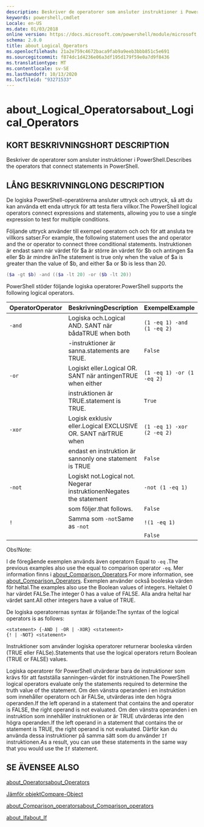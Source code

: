 ```yaml
---
description: Beskriver de operatorer som ansluter instruktioner i PowerShell.
keywords: powershell,cmdlet
Locale: en-US
ms.date: 01/03/2018
online version: https://docs.microsoft.com/powershell/module/microsoft.powershell.core/about/about_logical_operators?view=powershell-5.1&WT.mc_id=ps-gethelp
schema: 2.0.0
title: about_Logical_Operators
ms.openlocfilehash: 21a2e759c4672baca9fab9a9eeb3bbb851c5e691
ms.sourcegitcommit: f874dc1d4236e06a3df195d179f59e0a7d9f8436
ms.translationtype: MT
ms.contentlocale: sv-SE
ms.lasthandoff: 10/13/2020
ms.locfileid: "93271533"
---
```

# <a name="about_logical_operators"></a><span data-ttu-id="6ca09-104">about_Logical_Operators</span><span class="sxs-lookup"><span data-stu-id="6ca09-104">about_Logical_Operators</span></span>

## <a name="short-description"></a><span data-ttu-id="6ca09-105">KORT BESKRIVNING</span><span class="sxs-lookup"><span data-stu-id="6ca09-105">SHORT DESCRIPTION</span></span>

<span data-ttu-id="6ca09-106">Beskriver de operatorer som ansluter instruktioner i PowerShell.</span><span class="sxs-lookup"><span data-stu-id="6ca09-106">Describes the operators that connect statements in PowerShell.</span></span>

## <a name="long-description"></a><span data-ttu-id="6ca09-107">LÅNG BESKRIVNING</span><span class="sxs-lookup"><span data-stu-id="6ca09-107">LONG DESCRIPTION</span></span>

<span data-ttu-id="6ca09-108">De logiska PowerShell-operatörerna ansluter uttryck och uttryck, så att du kan använda ett enda uttryck för att testa flera villkor.</span><span class="sxs-lookup"><span data-stu-id="6ca09-108">The PowerShell logical operators connect expressions and statements, allowing you to use a single expression to test for multiple conditions.</span></span>

<span data-ttu-id="6ca09-109">Följande uttryck använder till exempel operatorn och och för att ansluta tre villkors satser.</span><span class="sxs-lookup"><span data-stu-id="6ca09-109">For example, the following statement uses the and operator and the or operator to connect three conditional statements.</span></span> <span data-ttu-id="6ca09-110">Instruktionen är endast sann när värdet för $a är större än värdet för $b och antingen $a eller $b är mindre än</span><span class="sxs-lookup"><span data-stu-id="6ca09-110">The statement is true only when the value of $a is greater than the value of $b, and either $a or $b is less than</span></span>
20.

```powershell
($a -gt $b) -and (($a -lt 20) -or ($b -lt 20))
```

<span data-ttu-id="6ca09-111">PowerShell stöder följande logiska operatorer.</span><span class="sxs-lookup"><span data-stu-id="6ca09-111">PowerShell supports the following logical operators.</span></span>

|<span data-ttu-id="6ca09-112">Operator</span><span class="sxs-lookup"><span data-stu-id="6ca09-112">Operator</span></span>|<span data-ttu-id="6ca09-113">Beskrivning</span><span class="sxs-lookup"><span data-stu-id="6ca09-113">Description</span></span>                        |<span data-ttu-id="6ca09-114">Exempel</span><span class="sxs-lookup"><span data-stu-id="6ca09-114">Example</span></span>                   |
|--------|-----------------------------------|--------------------------|
|`-and`  |<span data-ttu-id="6ca09-115">Logiska och.</span><span class="sxs-lookup"><span data-stu-id="6ca09-115">Logical AND.</span></span> <span data-ttu-id="6ca09-116">SANT när båda</span><span class="sxs-lookup"><span data-stu-id="6ca09-116">TRUE when both</span></span>        |`(1 -eq 1) -and (1 -eq 2)`|
|        |<span data-ttu-id="6ca09-117">-instruktioner är sanna.</span><span class="sxs-lookup"><span data-stu-id="6ca09-117">statements are TRUE.</span></span>               |`False`                   |
|`-or`   |<span data-ttu-id="6ca09-118">Logiskt eller.</span><span class="sxs-lookup"><span data-stu-id="6ca09-118">Logical OR.</span></span> <span data-ttu-id="6ca09-119">SANT när antingen</span><span class="sxs-lookup"><span data-stu-id="6ca09-119">TRUE when either</span></span>       |`(1 -eq 1) -or (1 -eq 2)` |
|        |<span data-ttu-id="6ca09-120">instruktionen är TRUE.</span><span class="sxs-lookup"><span data-stu-id="6ca09-120">statement is TRUE.</span></span>                 |`True`                    |
|`-xor`  |<span data-ttu-id="6ca09-121">Logisk exklusiv eller.</span><span class="sxs-lookup"><span data-stu-id="6ca09-121">Logical EXCLUSIVE OR.</span></span> <span data-ttu-id="6ca09-122">SANT när</span><span class="sxs-lookup"><span data-stu-id="6ca09-122">TRUE when</span></span>    |`(1 -eq 1) -xor (2 -eq 2)`|
|        |<span data-ttu-id="6ca09-123">endast en instruktion är sann</span><span class="sxs-lookup"><span data-stu-id="6ca09-123">only one statement is TRUE</span></span>         |`False`                   |
|`-not`  |<span data-ttu-id="6ca09-124">Logiskt not.</span><span class="sxs-lookup"><span data-stu-id="6ca09-124">Logical not.</span></span> <span data-ttu-id="6ca09-125">Negerar instruktionen</span><span class="sxs-lookup"><span data-stu-id="6ca09-125">Negates the statement</span></span> |`-not (1 -eq 1)`          |
|        |<span data-ttu-id="6ca09-126">som följer.</span><span class="sxs-lookup"><span data-stu-id="6ca09-126">that follows.</span></span>                      |`False`                   |
|`!`     |<span data-ttu-id="6ca09-127">Samma som `-not`</span><span class="sxs-lookup"><span data-stu-id="6ca09-127">Same as `-not`</span></span>                     |`!(1 -eq 1)`              |
|        |                                   |`False`                   |

 <span data-ttu-id="6ca09-128">Obs!</span><span class="sxs-lookup"><span data-stu-id="6ca09-128">Note:</span></span>

<span data-ttu-id="6ca09-129">I de föregående exemplen används även operatorn Equal to `-eq` .</span><span class="sxs-lookup"><span data-stu-id="6ca09-129">The previous examples also use the equal to comparison operator `-eq`.</span></span> <span data-ttu-id="6ca09-130">Mer information finns i [about_Comparison_Operators](about_Comparison_Operators.md).</span><span class="sxs-lookup"><span data-stu-id="6ca09-130">For more information, see [about_Comparison_Operators](about_Comparison_Operators.md).</span></span> <span data-ttu-id="6ca09-131">Exemplen använder också booleska värden för heltal.</span><span class="sxs-lookup"><span data-stu-id="6ca09-131">The examples also use the Boolean values of integers.</span></span> <span data-ttu-id="6ca09-132">Heltalet 0 har värdet FALSe.</span><span class="sxs-lookup"><span data-stu-id="6ca09-132">The integer 0 has a value of FALSE.</span></span> <span data-ttu-id="6ca09-133">Alla andra heltal har värdet sant.</span><span class="sxs-lookup"><span data-stu-id="6ca09-133">All other integers have a value of TRUE.</span></span>

<span data-ttu-id="6ca09-134">De logiska operatorernas syntax är följande:</span><span class="sxs-lookup"><span data-stu-id="6ca09-134">The syntax of the logical operators is as follows:</span></span>

```
<statement> {-AND | -OR | -XOR} <statement>
{! | -NOT} <statement>
```

<span data-ttu-id="6ca09-135">Instruktioner som använder logiska operatorer returnerar booleska värden (TRUE eller FALSe).</span><span class="sxs-lookup"><span data-stu-id="6ca09-135">Statements that use the logical operators return Boolean (TRUE or FALSE) values.</span></span>

<span data-ttu-id="6ca09-136">Logiska operatorer för PowerShell utvärderar bara de instruktioner som krävs för att fastställa sanningen-värdet för instruktionen.</span><span class="sxs-lookup"><span data-stu-id="6ca09-136">The PowerShell logical operators evaluate only the statements required to determine the truth value of the statement.</span></span> <span data-ttu-id="6ca09-137">Om den vänstra operanden i en instruktion som innehåller operatorn och är FALSe, utvärderas inte den högra operanden.</span><span class="sxs-lookup"><span data-stu-id="6ca09-137">If the left operand in a statement that contains the and operator is FALSE, the right operand is not evaluated.</span></span>
<span data-ttu-id="6ca09-138">Om den vänstra operanden i en instruktion som innehåller instruktionen or är TRUE utvärderas inte den högra operanden.</span><span class="sxs-lookup"><span data-stu-id="6ca09-138">If the left operand in a statement that contains the or statement is TRUE, the right operand is not evaluated.</span></span> <span data-ttu-id="6ca09-139">Därför kan du använda dessa instruktioner på samma sätt som du använder `If` instruktionen.</span><span class="sxs-lookup"><span data-stu-id="6ca09-139">As a result, you can use these statements in the same way that you would use the `If` statement.</span></span>

## <a name="see-also"></a><span data-ttu-id="6ca09-140">SE ÄVEN</span><span class="sxs-lookup"><span data-stu-id="6ca09-140">SEE ALSO</span></span>

[<span data-ttu-id="6ca09-141">about_Operators</span><span class="sxs-lookup"><span data-stu-id="6ca09-141">about_Operators</span></span>](about_Operators.md)

[<span data-ttu-id="6ca09-142">Jämför objekt</span><span class="sxs-lookup"><span data-stu-id="6ca09-142">Compare-Object</span></span>](xref:Microsoft.PowerShell.Utility.Compare-Object)

[<span data-ttu-id="6ca09-143">about_Comparison_operators</span><span class="sxs-lookup"><span data-stu-id="6ca09-143">about_Comparison_operators</span></span>](about_Comparison_Operators.md)

[<span data-ttu-id="6ca09-144">about_If</span><span class="sxs-lookup"><span data-stu-id="6ca09-144">about_If</span></span>](about_If.md)
